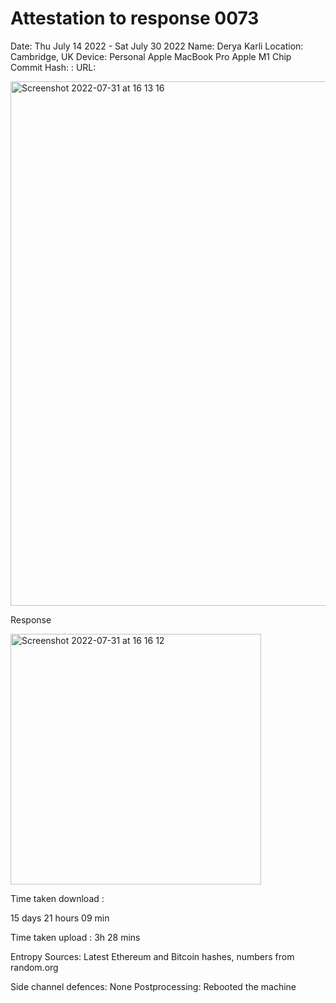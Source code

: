# Attestation to response 0073

Date: Thu July 14 2022 - Sat July 30 2022 Name: Derya Karli Location: Cambridge, UK Device: Personal Apple MacBook Pro Apple M1 Chip Commit Hash: : URL:


<img width="839" alt="Screenshot 2022-07-31 at 16 13 16" src="https://user-images.githubusercontent.com/15890273/182033012-39e1fe85-877a-434a-ac73-ecdfbe34a613.png">

Response 

<img width="401" alt="Screenshot 2022-07-31 at 16 16 12" src="https://user-images.githubusercontent.com/15890273/184494577-a3ed87b2-c927-4154-94b6-29136a6a7961.png">


Time taken download :

15 days 21 hours 09 min

Time taken upload : 3h 28 mins

Entropy Sources: Latest Ethereum and Bitcoin hashes, numbers from random.org

Side channel defences: None Postprocessing: Rebooted the machine
